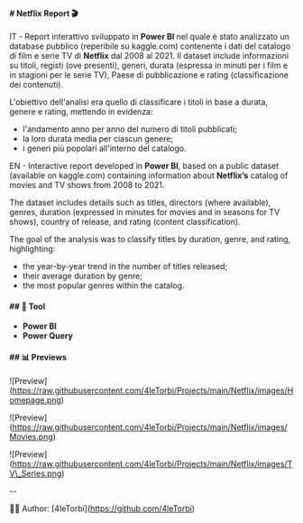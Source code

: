 #### \# Netflix Report  🎬



IT - Report interattivo sviluppato in **Power BI** nel quale è stato analizzato un database pubblico (reperibile su kaggle.com) contenente i dati del catalogo di film e serie TV di **Netflix** dal 2008 al 2021. Il dataset include informazioni su titoli, registi (ove presenti), generi, durata (espressa in minuti per i film e in stagioni per le serie TV), Paese di pubblicazione e rating (classificazione dei contenuti).

L'obiettivo dell'analisi era quello di classificare i titoli in base a durata, genere e rating, mettendo in evidenza:

* l'andamento anno per anno del numero di titoli pubblicati;
* la loro durata media per ciascun genere;
* i generi più popolari all'interno del catalogo.



EN - Interactive report developed in **Power BI**, based on a public dataset (available on kaggle.com) containing information about **Netflix’s** catalog of movies and TV shows from 2008 to 2021.

The dataset includes details such as titles, directors (where available), genres, duration (expressed in minutes for movies and in seasons for TV shows), country of release, and rating (content classification).

The goal of the analysis was to classify titles by duration, genre, and rating, highlighting:

* the year-by-year trend in the number of titles released;
* their average duration by genre;
* the most popular genres within the catalog.



#### \##  🔧 Tool



* **Power BI**
* **Power Query**



#### \## 📊 Previews



!\[Preview](https://raw.githubusercontent.com/4leTorbi/Projects/main/Netflix/images/Homepage.png)



!\[Preview](https://raw.githubusercontent.com/4leTorbi/Projects/main/Netflix/images/Movies.png)



!\[Preview](https://raw.githubusercontent.com/4leTorbi/Projects/main/Netflix/images/TV\_Series.png)



--



👨‍💻 Author: \[4leTorbi](https://github.com/4leTorbi)

